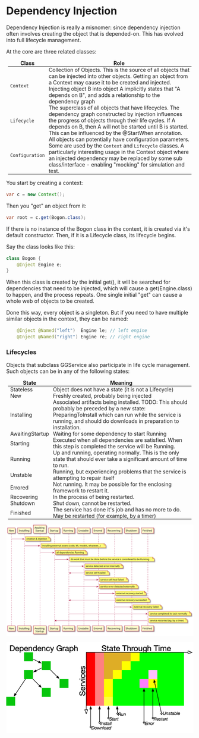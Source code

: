 # Dependency Injection
Dependency Injection is really a misnomer: since dependency injection often involves
creating the object that is depended-on.  This has evolved into full lifecycle management.

<style>td,th,table { padding:0 4pt !important; border:none !important}</style>

At the core are three related classes:

| Class | Role |
| --------- | ---------------- |
`Context` | Collection of Objects.  This is the source of all objects that can be injected into other objects.  Getting an object from a Context may cause it to be created and injected. Injecting object B into object A implicitly states that "A depends on B", and adds a relationship to the dependency graph
| `Lifecycle` | The superclass of all objects that have lifecycles.  The dependency graph constructed by injection influences the progress of objects through their life cycles.  If A depends on B, then A will not be started until B is started.  This can be influenced by the @StartWhen annotation.
| `Configuration` | All objects can potentially have configuration parameters.  Some are used by the `Context` and `Lifecycle` classes.  A particularly interesting usage in the Context object where an injected dependency may be replaced by some sub class/interface - enabling "mocking" for simulation and test.

You start by creating a context:
```java
var c = new Context();
```

Then you "get" an object from it:
```java
var root = c.get(Bogon.class);
```
If there is no instance of the Bogon class in the context, it is created via it's default constructor.  Then, if it is a Lifecycle class, its lifecycle begins.

Say the class looks like this:
```java
class Bogon {
    @Inject Engine e;
}
```
When this class is created by the initial get(), it will be searched for dependencies that need to be injected, which will cause a get(Engine.class) to happen, and the process repeats.  One single initial "get" can cause a whole web of objects to be created.

Done this way, every object is a singleton.  But if you need to have multiple similar objects in the context, they can be named:
```java
    @Inject @Named("left")  Engine le; // left engine
    @Inject @Named("right") Engine re; // right engine
```

### Lifecycles
Objects that subclass GGService also participate in life cycle management.  Such objects
can be in any of the following states:

| State | Meaning
| ----- | -------
|    Stateless | Object does not have a state (it is not a Lifecycle)
|    New | Freshly created, probably being injected
|    Installing | Associated artifacts being installed.  TODO: This should probably be preceded by a new state: PreparingToInstall which can run while the service is running, and should do downloads in preparation to installation.
|    AwaitingStartup | Waiting for some dependency to start Running
|    Starting | Executed when all dependencies are satisfied. When this step is completed the service will be Running.
|    Running | Up and running, operating normally.  This is the only state that should ever take a significant amount of time to run.
|    Unstable | Running, but experiencing problems that the service is attempting to repair itself
|    Errored | Not running.  It may be possible for the enclosing framework to restart it.
|    Recovering | In the process of being restarted.
|    Shutdown | Shut down, cannot be restarted.
|    Finished | The service has done it's job and has no more to do.  May be restarted (for example, by a timer)

![lifecycle](lifecycle.svg)

![Dependency-State-Time](DependencyStateTime.png)

            

